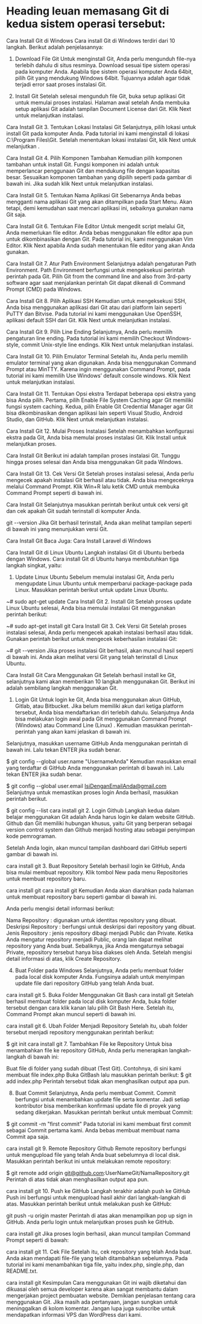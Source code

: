 # Heading leuan memasang Git di kedua sistem operasi tersebut:

Cara Install Git di Windows
Cara install Git di Windows terdiri dari 10 langkah. Berikut adalah penjelasannya:

1. Download File Git
Untuk menginstall Git, Anda perlu mengunduh file-nya terlebih dahulu di situs resminya. Download sesuai tipe sistem operasi pada komputer Anda. Apabila tipe sistem operasi komputer Anda 64bit,  pilih Git yang mendukung Windows 64bit. Tujuannya adalah agar tidak terjadi error saat proses instalasi Git.

2. Install Git
Setelah selesai mengunduh file Git, buka setup aplikasi Git untuk memulai proses instalasi. Halaman awal setelah Anda membuka setup aplikasi Git adalah tampilan Document License dari Git. Klik Next untuk melanjutkan instalasi.

Cara Install Git
3. Tentukan Lokasi Instalasi Git
Selanjutnya, pilih lokasi untuk install Git pada komputer Anda. Pada tutorial ini kami menginstall di lokasi C:\Program Files\Git. Setelah menentukan lokasi instalasi Git, klik Next untuk melanjutkan .

Cara Install Git
4. Pilih Komponen Tambahan
Kemudian pilih komponen tambahan untuk install Git. Fungsi komponen ini adalah untuk memperlancar penggunaan Git dan mendukung file dengan kapasitas besar. Sesuaikan komponen tambahan yang dipilih seperti pada gambar di bawah ini. Jika sudah klik Next untuk melanjutkan instalasi.

Cara Install Git
5. Tentukan Nama Aplikasi Git
Sebenarnya Anda bebas mengganti nama aplikasi Git yang akan ditampilkan pada Start Menu. Akan tetapi, demi kemudahan saat mencari aplikasi ini, sebaiknya gunakan nama Git saja.  

Cara Install Git
6. Tentukan File Editor
Untuk mengedit script melalui Git, Anda memerlukan file editor. Anda bebas menggunakan file editor apa pun untuk dikombinasikan dengan Git. Pada tutorial ini, kami menggunakan Vim Editor. Klik Next apabila Anda sudah menentukan file editor yang akan Anda gunakan.

Cara Install Git
7. Atur Path Environment
Selanjutnya adalah pengaturan Path Environment. Path Environment berfungsi untuk mengeksekusi perintah perintah pada Git. Pilih Git from the command line and also from 3rd-party software agar saat menjalankan perintah Git dapat dikenali di Command Prompt (CMD) pada Windows.

Cara Install Git
8. Pilih Aplikasi SSH
Kemudian untuk mengeksekusi SSH, Anda bisa menggunakan aplikasi dari Git atau  dari platform lain seperti PuTTY dan Bitvise. Pada tutorial ini kami menggunakan Use OpenSSH, aplikasi default SSH dari Git. Klik Next untuk melanjutkan instalasi.

Cara Install Git
9. Pilih Line Ending
Selanjutnya, Anda perlu memilih pengaturan line ending. Pada tutorial ini kami memilih Checkout Windows-style, commit Unix-style line endings. Klik Next untuk melanjutkan instalasi.

Cara Install Git
10. Pilih Emulator Terminal
Setelah itu, Anda perlu memilih emulator terminal yang akan digunakan. Anda bisa menggunakan Command Prompt atau MinTTY. Karena ingin menggunakan Command Prompt, pada tutorial ini kami memilih Use Windows’ default console windows. Klik Next untuk melanjutkan instalasi.

Cara Install Git
11. Tentukan Opsi ekstra
Terdapat beberapa opsi ekstra yang bisa Anda pilih. Pertama, pilih Enable File System Caching agar Git memiliki fungsi system caching. Kedua, pilih Enable Git Credential Manager agar Git bisa dikombinasikan dengan aplikasi lain seperti Visual Studio, Android Studio, dan GitHub. Klik Next untuk melanjutkan instalasi.

Cara Install Git
12. Mulai Proses Instalasi
Setelah menambahkan konfigurasi ekstra pada Git, Anda bisa memulai proses instalasi Git. Klik Install untuk melanjutkan proses.

Cara Install Git
Berikut ini adalah tampilan proses instalasi Git. Tunggu hingga proses selesai dan Anda bisa menggunakan Git pada Windows.

Cara Install Git
13. Cek Versi Git
Setelah proses instalasi selesai, Anda perlu mengecek apakah instalasi Git berhasil atau tidak. Anda bisa mengeceknya melalui Command Prompt. Klik Win+R lalu ketik CMD untuk membuka Command Prompt seperti di bawah ini.

Cara Install Git
Selanjutnya masukkan perintah berikut untuk cek versi git dan cek apakah Git sudah terinstall di komputer Anda.

git --version
Jika Git berhasil terinstall, Anda akan melihat tampilan seperti di bawah ini yang menunjukkan versi Git. 

Cara Install Git
Baca Juga: Cara Install Laravel di Windows

Cara Install Git di Linux Ubuntu
Langkah instalasi Git di Ubuntu berbeda dengan Windows. Cara install Git di Ubuntu hanya membutuhkan tiga langkah singkat, yaitu:

1. Update Linux Ubuntu
Sebelum memulai instalasi Git, Anda perlu mengupdate Linux Ubuntu untuk memperbarui package-package pada Linux. Masukkan perintah berikut untuk update Linux Ubuntu.

~# sudo apt-get update
Cara Install Git
2. Install Git
Setelah proses update Linux Ubuntu selesai, Anda bisa memulai instalasi Git menggunakan perintah berikut:

~# sudo apt-get install git
Cara Install Git
3. Cek Versi Git
Setelah proses instalasi selesai, Anda perlu mengecek apakah instalasi berhasil atau tidak. Gunakan perintah berikut untuk mengecek keberhasilan instalasi Git:

~# git --version
Jika proses instalasi Git berhasil, akan muncul hasil seperti di bawah ini. Anda akan melihat versi Git yang telah terinstall di Linux Ubuntu.

Cara Install Git
Cara Menggunakan Git
Setelah berhasil install ke Git, selanjutnya kami akan memberikan 10 langkah menggunakan Git. Berikut ini adalah sembilang langkah menggunakan Git.

1. Login Git
Untuk login ke Git, Anda bisa menggunakan akun GitHub, Gitlab, atau Bitbucket. Jika belum memiliki akun dari ketiga platform tersebut, Anda bisa mendaftarkan diri terlebih dahulu. Selanjutnya Anda bisa melakukan login awal pada Git  menggunakan Command Prompt  (Windows) atau Command Line (Linux) . Kemudian masukkan perintah-perintah yang akan kami jelaskan di bawah ini.

Selanjutnya, masukkan username GitHub Anda menggunakan perintah di bawah ini. Lalu tekan ENTER jika sudah benar.

$ git config --global user.name "UsernameAnda"
Kemudian masukkan email yang terdaftar di GitHub Anda menggunakan perintah di bawah  ini. Lalu tekan ENTER jika sudah benar.

$ git config --global user.email IsiDenganEmailAnda@gmail.com
Selanjutnya untuk memastikan proses login Anda berhasil, masukkan perintah berikut.

$ git config --list
cara install git
2. Login Github
Langkah kedua dalam belajar menggunakan Git adalah Anda harus login ke dalam website GitHub. Github dan Git memiliki hubungan khusus, yaitu Git yang berperan sebagai version control system dan Github menjadi hosting atau sebagai penyimpan kode pemrograman.

Setelah Anda login, akan muncul tampilan dashboard dari GitHub seperti  gambar di bawah ini.

cara install git
3. Buat Repository
Setelah berhasil login ke GitHub, Anda bisa mulai membuat repository. Klik tombol New pada menu Repositories untuk membuat repository baru.

cara install git
cara install git
Kemudian Anda akan diarahkan pada halaman untuk membuat repository baru seperti gambar di bawah ini.

Anda perlu mengisi detail informasi berikut:

Nama Repository : digunakan untuk identitas repository yang dibuat.
Deskripsi Repository : berfungsi untuk deskripsi dari repository yang dibuat.
Jenis Repository   : jenis repository  dibagi menjadi Public dan Private. Ketika Anda mengatur repository menjadi Public, orang lain dapat melihat repository yang Anda buat. Sebaliknya, jika Anda mengaturnya sebagai Private, repository tersebut hanya bisa diakses oleh Anda.
Setelah mengisi detail informasi di atas, klik Create Repository.

4. Buat Folder pada Windows
Selanjutnya, Anda perlu membuat folder pada local disk komputer Anda. Fungsinya adalah untuk menyimpan update file dari repository GitHub yang telah Anda buat.

cara install git
5. Buka Folder Menggunakan Git Bash
cara install git
Setelah berhasil membuat folder pada local disk komputer Anda,  buka folder tersebut dengan cara klik kanan lalu pilih Git Bash Here. Setelah itu, Command Prompt akan muncul seperti di bawah ini. 

cara install git
6. Ubah Folder Menjadi Repository
Setelah itu, ubah folder tersebut menjadi repository menggunakan perintah berikut:

$ git init
cara install git
7. Tambahkan File ke Repository
Untuk bisa menambahkan file ke repository GitHub, Anda perlu menerapkan langkah-langkah di bawah ini:

Buat file di folder yang sudah dibuat (Test Git). Contohnya, di sini kami membuat file index.php
Buka GitBash lalu masukkan perintah berikut:
$ git add index.php
Perintah tersebut tidak akan menghasilkan output apa pun.

8. Buat Commit 
Selanjutnya, Anda perlu membuat Commit. Commit berfungsi untuk menambahkan update file serta komentar. Jadi setiap kontributor bisa memberikan konfirmasi update file di proyek yang sedang dikerjakan. Masukkan perintah berikut untuk membuat Commit:

$ git commit -m "first commit"
Pada tutorial ini kami membuat first commit sebagai Commit pertama kami. Anda bebas membuat membuat nama Commit apa saja.

cara install git
9. Remote Repository Github
Remote repository berfungsi untuk mengupload file yang telah Anda buat sebelumnya di local disk. Masukkan perintah berikut ini untuk melakukan remote repository:

$ git remote add origin git@github.com:UserNameGit/NamaRepository.git
Perintah di atas tidak akan menghasilkan output apa pun.

cara install git
10. Push ke GitHub 
Langkah terakhir adalah push ke GitHub Push ini berfungsi untuk mengupload hasil akhir dari langkah-langkah di atas. Masukkan perintah berikut untuk melakukan push ke GitHub:

git push -u origin master
Perintah di atas akan menampilkan pop up sign in GitHub. Anda perlu login untuk melanjutkan proses push ke GitHub. 

cara install git
Jika proses login berhasil, akan muncul tampilan Command Prompt seperti di bawah:

cara install git
11. Cek File 
Setelah itu, cek repository yang telah Anda buat. Anda akan mendapati file-file yang telah ditambahkan sebelumnya. Pada tutorial ini kami menambahkan tiga file, yaitu index.php, single.php, dan README.txt. 

cara install git
Kesimpulan
Cara menggunakan Git ini wajib diketahui dan dikuasai oleh semua developer karena akan sangat membantu dalam mengerjakan project pembuatan website. Demikian penjelasan tentang cara menggunakan Git. Jika masih ada pertanyaan, jangan sungkan untuk meninggalkan di kolom komentar. Jangan lupa juga subscribe untuk mendapatkan informasi VPS dan WordPress dari kami.
